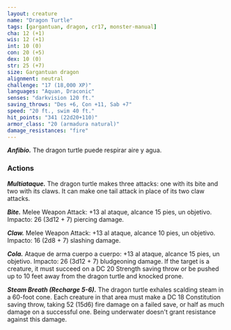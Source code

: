 ```yaml
---
layout: creature
name: "Dragon Turtle"
tags: [gargantuan, dragon, cr17, monster-manual]
cha: 12 (+1)
wis: 12 (+1)
int: 10 (0)
con: 20 (+5)
dex: 10 (0)
str: 25 (+7)
size: Gargantuan dragon
alignment: neutral
challenge: "17 (18,000 XP)"
languages: "Aquan, Draconic"
senses: "darkvision 120 ft."
saving_throws: "Des +6, Con +11, Sab +7"
speed: "20 ft., swim 40 ft."
hit_points: "341 (22d20+110)"
armor_class: "20 (armadura natural)"
damage_resistances: "fire"
---
```


***Anfibio.*** The dragon turtle puede respirar aire y agua.

### Actions

***Multiataque.*** The dragon turtle makes three attacks: one with its bite and two with its claws. It can make one tail attack in place of its two claw attacks.

***Bite.*** Melee Weapon Attack: +13 al ataque, alcance 15 pies, un objetivo. Impacto: 26 (3d12 + 7) piercing damage.

***Claw.*** Melee Weapon Attack: +13 al ataque, alcance 10 pies, un objetivo. Impacto: 16 (2d8 + 7) slashing damage.

***Cola.*** Ataque de arma cuerpo a cuerpo: +13 al ataque, alcance 15 pies, un objetivo. Impacto: 26 (3d12 + 7) bludgeoning damage. If the target is a creature, it must succeed on a DC 20 Strength saving throw or be pushed up to 10 feet away from the dragon turtle and knocked prone.

***Steam Breath (Recharge 5-6).*** The dragon turtle exhales scalding steam in a 60-foot cone. Each creature in that area must make a DC 18 Constitution saving throw, taking 52 (15d6) fire damage on a failed save, or half as much damage on a successful one. Being underwater doesn't grant resistance against this damage.